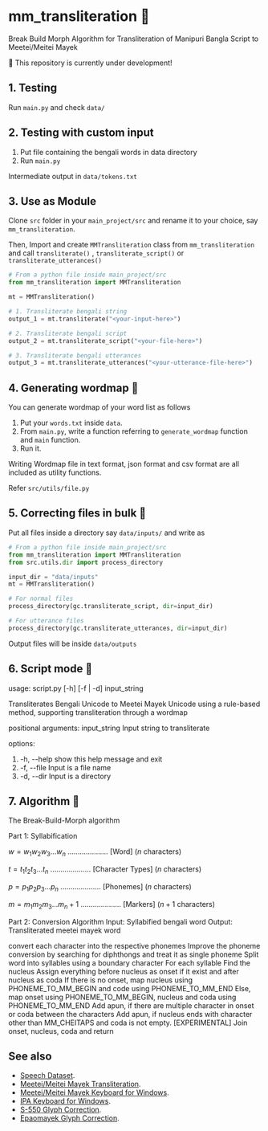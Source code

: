 # mm_transliteration 🚧

Break Build Morph Algorithm for Transliteration of Manipuri Bangla Script to Meetei/Meitei Mayek

🚧 This repository is currently under development!

## 1. Testing

Run `main.py` and check `data/`

## 2. Testing with custom input

1. Put file containing the bengali words in data directory
2. Run `main.py`

Intermediate output in `data/tokens.txt`

## 3. Use as Module

Clone `src` folder in your `main_project/src` and rename it to your choice, say `mm_transliteration`.

Then, Import and create `MMTransliteration` class from `mm_transliteration` and call `transliterate()` , `transliterate_script()` or `transliterate_utterances()`

```python
# From a python file inside main_project/src
from mm_transliteration import MMTransliteration

mt = MMTransliteration()

# 1. Transliterate bengali string
output_1 = mt.transliterate("<your-input-here>")

# 2. Transliterate bengali script
output_2 = mt.transliterate_script("<your-file-here>")

# 3. Transliterate bengali utterances
output_3 = mt.transliterate_utterances("<your-utterance-file-here>")
```

## 4. Generating wordmap 🚧

You can generate wordmap of your word list as follows

1. Put your `words.txt` inside `data`.
2. From `main.py`, write a function referring to `generate_wordmap` function and `main` function.
3. Run it.

Writing Wordmap file in text format, json format and csv format are all included as utility functions.

Refer `src/utils/file.py`

## 5. Correcting files in bulk 🚧

Put all files inside a directory say `data/inputs/` and write as

```python
# From a python file inside main_project/src
from mm_transliteration import MMTransliteration
from src.utils.dir import process_directory

input_dir = "data/inputs"
mt = MMTransliteration()

# For normal files
process_directory(gc.transliterate_script, dir=input_dir)

# For utterance files
process_directory(gc.transliterate_utterances, dir=input_dir)
```

Output files will be inside `data/outputs`

## 6. Script mode 🚧

usage: script.py [-h] [-f | -d] input_string

Transliterates Bengali Unicode to Meetei Mayek Unicode using a rule-based method, supporting transliteration through a wordmap

positional arguments:
input_string Input string to transliterate

options:

1. -h, --help show this help message and exit
2. -f, --file Input is a file name
3. -d, --dir Input is a directory

## 7. Algorithm 🚧

The Break-Build-Morph algorithm

Part 1: Syllabification

$w = w_1w_2w_3 ... w_n$ .................... [Word] ($n$ characters)

$t = t_1t_2t_3 ... t_n$ .................... [Character Types] ($n$ characters)

$p = p_1p_2p_3 ... p_n$ .................... [Phonemes] ($n$ characters)

$m = m_1m_2m_3 ... m_n+1$ .................... [Markers] ($n+1$ characters)

Part 2: Conversion
Algorithm
Input: Syllabified bengali word
Output: Transliterated meetei mayek word

convert each character into the respective phonemes
Improve the phoneme conversion by searching for diphthongs and treat it as single phoneme
Split word into syllables using a boundary character
For each syllable
Find the nucleus
Assign everything before nucleus as onset if it exist and after nucleus as coda
If there is no onset, map nucleus using PHONEME_TO_MM_BEGIN and code using PHONEME_TO_MM_END
Else, map onset using PHONEME_TO_MM_BEGIN, nucleus and coda using PHONEME_TO_MM_END
Add apun, if there are multiple character in onset or coda between the characters
Add apun, if nucleus ends with character other than MM_CHEITAPS and coda is not empty. [EXPERIMENTAL]
Join onset, nucleus, coda and return

## See also

- [Speech Dataset](https://github.com/hoomexsun/speech_dataset).
- [Meetei/Meitei Mayek Transliteration](https://github.com/hoomexsun/mm_transliteration).
- [Meetei/Meitei Mayek Keyboard for Windows](https://github.com/hoomexsun/mm_keyboard).
- [IPA Keyboard for Windows](https://github.com/hoomexsun/ipa_keyboard).
- [S-550 Glyph Correction](https://github.com/hoomexsun/s550_glyph_correction).
- [Epaomayek Glyph Correction](https://github.com/hoomexsun/epaomayek_glyph_correction).
